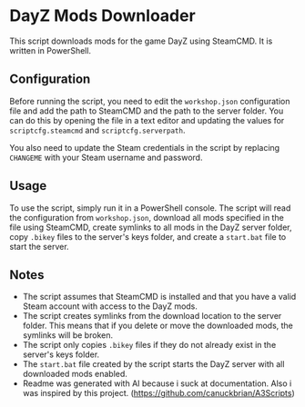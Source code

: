 # DayZ Mods Downloader

This script downloads mods for the game DayZ using SteamCMD. It is written in PowerShell.

## Configuration

Before running the script, you need to edit the `workshop.json` configuration file and add the path to SteamCMD and the path to the server folder. You can do this by opening the file in a text editor and updating the values for `scriptcfg.steamcmd` and `scriptcfg.serverpath`.

You also need to update the Steam credentials in the script by replacing `CHANGEME` with your Steam username and password.

## Usage

To use the script, simply run it in a PowerShell console. The script will read the configuration from `workshop.json`, download all mods specified in the file using SteamCMD, create symlinks to all mods in the DayZ server folder, copy `.bikey` files to the server's keys folder, and create a `start.bat` file to start the server.

## Notes

- The script assumes that SteamCMD is installed and that you have a valid Steam account with access to the DayZ mods.
- The script creates symlinks from the download location to the server folder. This means that if you delete or move the downloaded mods, the symlinks will be broken.
- The script only copies `.bikey` files if they do not already exist in the server's keys folder.
- The `start.bat` file created by the script starts the DayZ server with all downloaded mods enabled.
- Readme was generated with AI because i suck at documentation. Also i was inspired by this project. (https://github.com/canuckbrian/A3Scripts)
